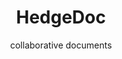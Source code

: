 ---
title: HedgeDoc
subtitle: collaborative documents
thumbnail: assets/img/tools/workshop.jpg
link: https://doc.asknet.community/
---